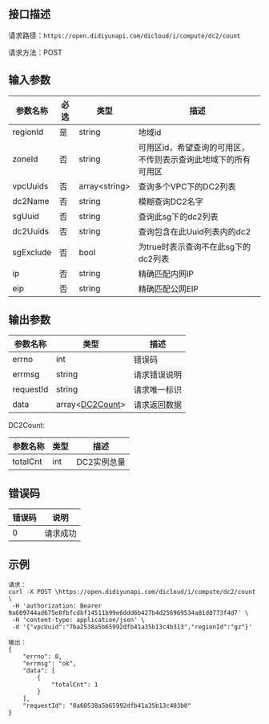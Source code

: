 ## 接口描述
请求路径：`https://open.didiyunapi.com/dicloud/i/compute/dc2/count`

请求方法：POST
## 输入参数
|参数名称 | 必选 | 类型 | 描述|
|--------|-----|-----|-----|
| regionId | 是 | string | 地域id |
| zoneId | 否 | string | 可用区id，希望查询的可用区，不传则表示查询此地域下的所有可用区 |
|vpcUuids     | 否 |   array&lt;string&gt;  |   查询多个VPC下的DC2列表          |
|dc2Name      | 否 |   string         |   模糊查询DC2名字          |
|sgUuid       | 否 |   string         |   查询此sg下的dc2列表          |
|dc2Uuids     | 否 |   string         |   查询包含在此Uuid列表内的dc2   |
|sgExclude    | 否 |   bool           |   为true时表示查询不在此sg下的dc2列表   |
|ip           | 否 |   string         |   精确匹配内网IP   |
|eip          | 否 |   string         |   精确匹配公网EIP   |

## 输出参数
|参数名称  | 类型 | 描述|
|--------|-----|-----|
|errno | int  |错误码 |
|errmsg|string|请求错误说明   |
|requestId |string|请求唯一标识 |
|data | array<[DC2Count](#DC2Count)>   | 请求返回数据| 

<span id="DC2Count"></span>
DC2Count:

| 参数名称 | 类型 | 描述 |
|--------|-----|-----|
| totalCnt | int  |  DC2实例总量 |

## 错误码
|错误码 | 说明    |
|------|--------|
| 0    | 请求成功  |

## 示例

```
请求：
curl -X POST \https://open.didiyunapi.com/dicloud/i/compute/dc2/count \
 -H 'authorization: Bearer 9a609744ad675e8fbfcdbf14511b99e6ddd6b427b4d256969534a81d0773f4d7' \
 -H 'content-type: application/json' \
 -d '{"vpcUuid":"7ba2538a5b65992dfb41a35b13c4b313","regionId":"gz"}'
 
输出：
{
	"errno": 0,
	"errmsg": "ok",
	"data": [
		{
			"totalCnt": 1
		}
	],
	"requestId": "0a60538a5b65992dfb41a35b13c403b0"
}
```
